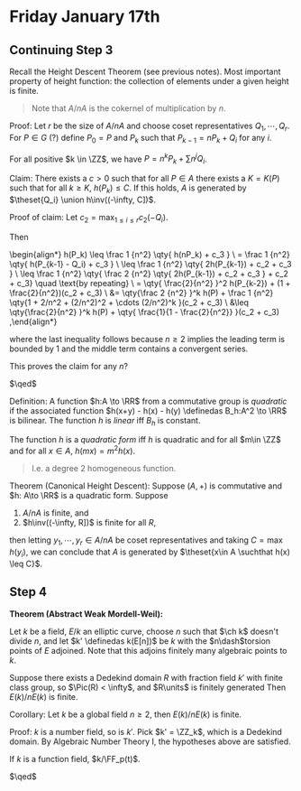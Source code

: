 # Friday January 17th

## Continuing Step 3

Recall the Height Descent Theorem (see previous notes).
Most important property of height function: the collection of elements under a given height is finite.

> Note that $A/nA$ is the cokernel of multiplication by $n$.

Proof:
Let $r$ be the size of $A/nA$ and choose coset representatives $Q_1, \cdots, Q_r$.
For $P\in G$ (?) define $P_0 = P$ and $P_k$ such that $P_{k-1} = n P_k + Q_i$ for any $i$.

For all positive $k \in \ZZ$, we have $P = n^k P_k + \sum n^j Q_i$.

Claim:
There exists a $c> 0$ such that for all $P \in A$ there exists a $K = K(P)$ such that for all $k\geq K$, $h(P_k) \leq C$.
If this holds, $A$ is generated by $\theset{Q_i} \union h\inv((-\infty, C])$.

Proof of claim:
Let $c_2 = \max_{1\leq i \leq r} c_2(-Q_i)$.

Then

\begin{align*}
h(P_k) \leq \frac 1 {n^2} \qty{ h(nP_k) + c_3  } \\
= \frac 1 {n^2} \qty{ h(P_{k-1} - Q_i) + c_3  } \\
\leq \frac 1 {n^2} \qty{ 2h(P_{k-1}) + c_2 + c_3  } \\
\leq \frac 1 {n^2} \qty{ \frac 2 {n^2} \qty{ 2h(P_{k-1}) + c_2 + c_3  } + c_2 + c_3} \quad \text{by repeating} \\
= \qty{ \frac{2}{n^2}  }^2 h(P_{k-2}) + (1 + \frac{2}{n^2})(c_2 + c_3) \\
&= \qty{\frac 2 {n^2}  }^k h(P) + \frac 1 {n^2} \qty{1 + 2/n^2 + (2/n^2)^2 + \cdots (2/n^2)^k   }(c_2 + c_3) \\
&\leq \qty{\frac{2}{n^2}  }^k h(P) + \qty{ \frac{1}{1 - \frac{2}{n^2}}  }(c_2 + c_3) 
,\end{align*}

where the last inequality follows because $n \geq 2$ implies the leading term is bounded by 1 and the middle term contains a convergent series.

This proves the claim for any $n$?

$\qed$

Definition:
A function $h:A \to \RR$ from a commutative group is *quadratic* if the associated function $h(x+y) - h(x) - h(y) \definedas B_h:A^2 \to \RR$ is bilinear.
The function $h$ is *linear* iff $B_h$ is constant.

The function $h$ is a *quadratic form* iff $h$ is quadratic and for all $m\in \ZZ$ and for all $x\in A$, $h(mx) = m^2 h(x)$.

> I.e. a degree 2 homogeneous function.


Theorem (Canonical Height Descent):
Suppose $(A, +)$ is commutative and $h: A\to \RR$ is a quadratic form.
Suppose 

1. $A/nA$ is finite, and
2. $h\inv((-\infty, R])$ is finite for all $R$,

then letting $y_1, \cdots, y_r \in A/nA$ be coset representatives and taking $C = \max h(y_i)$, we can conclude that $A$ is generated by $\theset{x\in A \suchthat h(x) \leq C}$.

## Step 4

**Theorem (Abstract Weak Mordell-Weil):**

Let $k$ be a field, $E/k$ an elliptic curve, choose $n$ such that $\ch k$ doesn't divide $n$, and let $k' \definedas k(E[n])$ be $k$ with the $n\dash$torsion points of $E$ adjoined.
Note that this adjoins finitely many algebraic points to $k$.

Suppose there exists a Dedekind domain $R$ with fraction field $k'$ with finite class group, so $\Pic(R) < \infty$, and $R\units$ is finitely generated
Then $E(k) / n E(k)$ is finite.

Corollary:
Let $k$ be a global field $n\geq 2$, then $E(k)/ n E(k)$ is finite.


Proof:
$k$ is a number field, so is $k'$.
Pick $k' = \ZZ_k$, which is a Dedekind domain. 
By Algebraic Number Theory I, the hypotheses above are satisfied.

If $k$ is a function field, $k/\FF_p(t)$.

$\qed$


